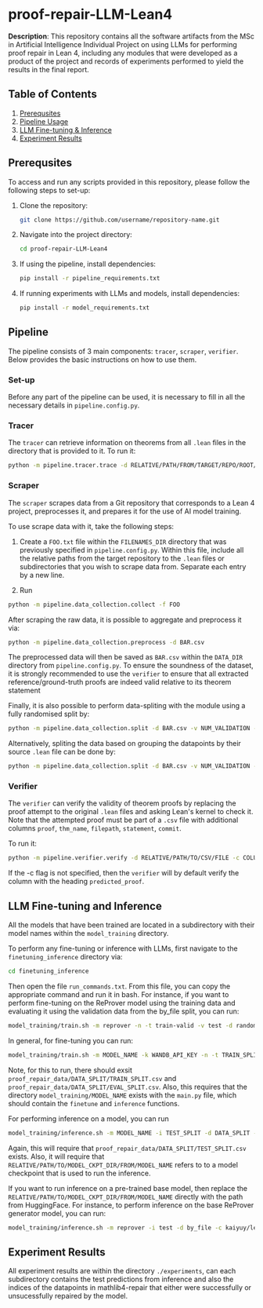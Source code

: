 # proof-repair-LLM-Lean4

**Description**: This repository contains all the software artifacts from the MSc in Artificial Intelligence Individual Project on using LLMs for performing proof repair in Lean 4, including any modules that were developed as a product of the project and records of experiments performed to yield the results in the final report.


## Table of Contents

1. [Prerequsites](#prerequsites)
2. [Pipeline Usage](#pipeline)
3. [LLM Fine-tuning & Inference](#model)
4. [Experiment Results](#results)


## Prerequsites

To access and run any scripts provided in this repository, please follow the following steps to set-up:

1. Clone the repository:
    ```bash
    git clone https://github.com/username/repository-name.git
    ```

2. Navigate into the project directory:
    ```bash
    cd proof-repair-LLM-Lean4
    ```

3. If using the pipeline, install dependencies:
    ```bash
    pip install -r pipeline_requirements.txt
    ```

4. If running experiments with LLMs and models, install dependencies:
    ```bash
    pip install -r model_requirements.txt
    ```


## Pipeline

The pipeline consists of 3 main components: ```tracer```, ```scraper```, ```verifier```. Below provides the basic instructions on how to use them.

### Set-up

Before any part of the pipeline can be used, it is necessary to fill in all the necessary details in ```pipeline.config.py```.

### Tracer

The ```tracer``` can retrieve information on theorems from all ```.lean``` files in the directory that is provided to it. To run it:
```bash
python -m pipeline.tracer.trace -d RELATIVE/PATH/FROM/TARGET/REPO/ROOT/TO/DIR
```

### Scraper

The ```scraper``` scrapes data from a Git repository that corresponds to a Lean 4 project, preprocesses it, and prepares it for the use of AI model training. 


To use scrape data with it, take the following steps:

1. Create a ```FOO.txt``` file within the ```FILENAMES_DIR``` directory that was previously specified in ```pipeline.config.py```. Within this file, include all the relative paths from the target repository to the ```.lean``` files or subdirectories that you wish to scrape data from. Separate each entry by a new line. 

2.  Run 
```bash
python -m pipeline.data_collection.collect -f FOO
```

After scraping the raw data, it is possible to aggregate and preprocess it via:
```bash
python -m pipeline.data_collection.preprocess -d BAR.csv
```
The preprocessed data will then be saved as ```BAR.csv``` within the ```DATA_DIR``` directory from ```pipeline.config.py```. To ensure the soundness of the dataset, it is strongly recommended to use the ```verifier``` to ensure that all extracted reference/ground-truth proofs are indeed valid relative to its theorem statement

Finally, it is also possible to perform data-spliting with the module using a fully randomised split by:
```bash
python -m pipeline.data_collection.split -d BAR.csv -v NUM_VALIDATION -t NUM_TEST -r
```
Alternatively, spliting the data based on grouping the datapoints by their source ```.lean``` file can be done by:
```bash
python -m pipeline.data_collection.split -d BAR.csv -v NUM_VALIDATION -t NUM_TEST
```

### Verifier

The ```verifier``` can verify the validity of theorem proofs by replacing the proof attempt to the original ```.lean``` files and asking Lean's kernel to check it. 
Note that the attempted proof must be part of a ```.csv``` file with additional columns ```proof```, ```thm_name```, ```filepath```, ```statement```, ```commit```.

To run it:
```bash
python -m pipeline.verifier.verify -d RELATIVE/PATH/TO/CSV/FILE -c COLUMN_NAME_TO_VERIFY
```
If the -c flag is not specified, then the ```verifier``` will by default verify the column with the heading ```predicted_proof```.

## LLM Fine-tuning and Inference

All the models that have been trained are located in a subdirectory with their model names within the ```model_training``` directory.

To perform any fine-tuning or inference with LLMs, first navigate to the ```finetuning_inference``` directory via:
```bash
cd finetuning_inference
```

Then open the file ```run_commands.txt```. From this file, you can copy the appropriate command and run it in bash. For instance, if you want to perform fine-tuning on the ReProver model using the training data and evaluating it using the validation data from the by_file split, you can run:
```bash
model_training/train.sh -m reprover -n -t train-valid -v test -d random
```

In general, for fine-tuning you can run:
```bash
model_training/train.sh -m MODEL_NAME -k WANDB_API_KEY -n -t TRAIN_SPLIT -v EVAL_SPLIT -d DATA_SPLIT
```
Note, for this to run, there should exsit ```proof_repair_data/DATA_SPLIT/TRAIN_SPLIT.csv``` and ```proof_repair_data/DATA_SPLIT/EVAL_SPLIT.csv```. Also, this requires that the directory ```model_training/MODEL_NAME``` exists with the ```main.py``` file, which should contain the ```finetune``` and ```inference``` functions. 

For performing inference on a model, you can run
```bash
model_training/inference.sh -m MODEL_NAME -i TEST_SPLIT -d DATA_SPLIT -c RELATIVE/PATH/TO/MODEL_CKPT_DIR/FROM/MODEL_NAME
```
Again, this will require that ```proof_repair_data/DATA_SPLIT/TEST_SPLIT.csv``` exists. Also, it will require that ```RELATIVE/PATH/TO/MODEL_CKPT_DIR/FROM/MODEL_NAME``` refers to to a model checkpoint that is used to run the inference. 

If you want to run inference on a pre-trained base model, then replace the ```RELATIVE/PATH/TO/MODEL_CKPT_DIR/FROM/MODEL_NAME``` directly with the path from HuggingFace. For instance, to perform inference on the base ReProver generator model, you can run:

```bash
model_training/inference.sh -m reprover -i test -d by_file -c kaiyuy/leandojo-lean4-tacgen-byt5-small -n
```

## Experiment Results

All experiment results are within the directory ```./experiments```, can each subdirectory contains the test predictions from inference and also the indices of the datapoints in mathlib4-repair that either were successfully or unsucessfully repaired by the model. 
